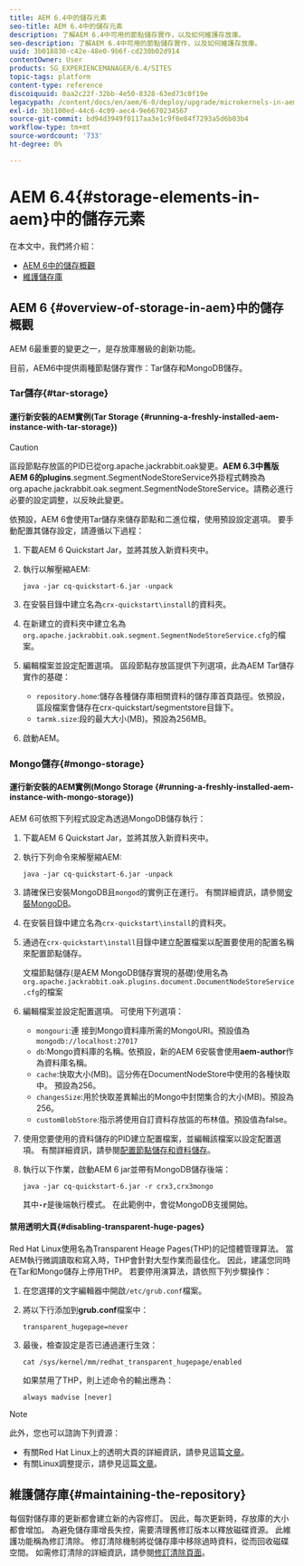 ```yaml
---
title: AEM 6.4中的儲存元素
seo-title: AEM 6.4中的儲存元素
description: 了解AEM 6.4中可用的節點儲存實作，以及如何維護存放庫。
seo-description: 了解AEM 6.4中可用的節點儲存實作，以及如何維護存放庫。
uuid: 3b018830-c42e-48e0-9b6f-cd230b02d914
contentOwner: User
products: SG_EXPERIENCEMANAGER/6.4/SITES
topic-tags: platform
content-type: reference
discoiquuid: 0aa2c22f-32bb-4e50-8328-63ed73c0f19e
legacypath: /content/docs/en/aem/6-0/deploy/upgrade/microkernels-in-aem-6-0
exl-id: 3b1100ed-44c6-4c09-aec4-9e6670234567
source-git-commit: bd94d3949f0117aa3e1c9f0e84f7293a5d6b03b4
workflow-type: tm+mt
source-wordcount: '733'
ht-degree: 0%

---
```


# AEM 6.4{#storage-elements-in-aem}中的儲存元素

在本文中，我們將介紹：

* [AEM 6中的儲存概觀](/help/sites-deploying/storage-elements-in-aem-6.md#overview-of-storage-in-aem)
* [維護儲存庫](/help/sites-deploying/storage-elements-in-aem-6.md#maintaining-the-repository)

## AEM 6 {#overview-of-storage-in-aem}中的儲存概觀

AEM 6最重要的變更之一，是存放庫層級的創新功能。

目前，AEM6中提供兩種節點儲存實作：Tar儲存和MongoDB儲存。

### Tar儲存{#tar-storage}

#### 運行新安裝的AEM實例(Tar Storage {#running-a-freshly-installed-aem-instance-with-tar-storage})

>[!CAUTION]
>
>區段節點存放區的PID已從org.apache.jackrabbit.oak變更。**AEM 6.3中舊版AEM 6的plugins**.segment.SegmentNodeStoreService外掛程式轉換為org.apache.jackrabbit.oak.segment.SegmentNodeStoreService。請務必進行必要的設定調整，以反映此變更。

依預設，AEM 6會使用Tar儲存來儲存節點和二進位檔，使用預設設定選項。 要手動配置其儲存設定，請遵循以下過程：

1. 下載AEM 6 Quickstart Jar，並將其放入新資料夾中。
1. 執行以解壓縮AEM:

   `java -jar cq-quickstart-6.jar -unpack`

1. 在安裝目錄中建立名為`crx-quickstart\install`的資料夾。

1. 在新建立的資料夾中建立名為`org.apache.jackrabbit.oak.segment.SegmentNodeStoreService.cfg`的檔案。

1. 編輯檔案並設定配置選項。 區段節點存放區提供下列選項，此為AEM Tar儲存實作的基礎：

   * `repository.home`:儲存各種儲存庫相關資料的儲存庫首頁路徑。依預設，區段檔案會儲存在crx-quickstart/segmentstore目錄下。
   * `tarmk.size`:段的最大大小(MB)。預設為256MB。

1. 啟動AEM。

### Mongo儲存{#mongo-storage}

#### 運行新安裝的AEM實例(Mongo Storage {#running-a-freshly-installed-aem-instance-with-mongo-storage})

AEM 6可依照下列程式設定為透過MongoDB儲存執行：

1. 下載AEM 6 Quickstart Jar，並將其放入新資料夾中。
1. 執行下列命令來解壓縮AEM:

   `java -jar cq-quickstart-6.jar -unpack`

1. 請確保已安裝MongoDB且`mongod`的實例正在運行。 有關詳細資訊，請參閱[安裝MongoDB](https://docs.mongodb.org/manual/installation/)。
1. 在安裝目錄中建立名為`crx-quickstart\install`的資料夾。
1. 通過在`crx-quickstart\install`目錄中建立配置檔案以配置要使用的配置名稱來配置節點儲存。

   文檔節點儲存(是AEM MongoDB儲存實現的基礎)使用名為`org.apache.jackrabbit.oak.plugins.document.DocumentNodeStoreService.cfg`的檔案

1. 編輯檔案並設定配置選項。 可使用下列選項：

   * `mongouri`:連 [](https://docs.mongodb.org/manual/reference/connection-string/) 接到Mongo資料庫所需的MongoURI。預設值為`mongodb://localhost:27017`
   * `db`:Mongo資料庫的名稱。依預設，新的AEM 6安裝會使用&#x200B;**aem-author**&#x200B;作為資料庫名稱。
   * `cache`:快取大小(MB)。這分佈在DocumentNodeStore中使用的各種快取中。 預設為256。
   * `changesSize`:用於快取差異輸出的Mongo中封閉集合的大小(MB)。預設為256。
   * `customBlobStore`:指示將使用自訂資料存放區的布林值。預設值為false。

1. 使用您要使用的資料儲存的PID建立配置檔案，並編輯該檔案以設定配置選項。 有關詳細資訊，請參閱[配置節點儲存和資料儲存](/help/sites-deploying/data-store-config.md)。

1. 執行以下作業，啟動AEM 6 jar並帶有MongoDB儲存後端：

   ```shell
   java -jar cq-quickstart-6.jar -r crx3,crx3mongo
   ```

   其中&#x200B;**`-r`**&#x200B;是後端執行模式。 在此範例中，會從MongoDB支援開始。

#### 禁用透明大頁{#disabling-transparent-huge-pages}

Red Hat Linux使用名為Transparent Heage Pages(THP)的記憶體管理算法。 當AEM執行微調讀取和寫入時，THP會針對大型作業而最佳化。 因此，建議您同時在Tar和Mongo儲存上停用THP。 若要停用演算法，請依照下列步驟操作：

1. 在您選擇的文字編輯器中開啟`/etc/grub.conf`檔案。
1. 將以下行添加到&#x200B;**grub.conf**&#x200B;檔案中：

   ```
   transparent_hugepage=never
   ```

1. 最後，檢查設定是否已通過運行生效：

   ```
   cat /sys/kernel/mm/redhat_transparent_hugepage/enabled
   ```

   如果禁用了THP，則上述命令的輸出應為：

   ```
   always madvise [never]
   ```

>[!NOTE]
>
>此外，您也可以諮詢下列資源：
>
>* 有關Red Hat Linux上的透明大頁的詳細資訊，請參見這篇[文章](https://access.redhat.com/solutions/46111)。
>* 有關Linux調整提示，請參見這篇[文章](https://helpx.adobe.com/experience-manager/kb/performance-tuning-tips.html)。

>



## 維護儲存庫{#maintaining-the-repository}

每個對儲存庫的更新都會建立新的內容修訂。 因此，每次更新時，存放庫的大小都會增加。 為避免儲存庫增長失控，需要清理舊修訂版本以釋放磁碟資源。 此維護功能稱為修訂清除。 修訂清除機制將從儲存庫中移除過時資料，從而回收磁碟空間。 如需修訂清除的詳細資訊，請參閱[修訂清除頁面](/help/sites-deploying/revision-cleanup.md)。
